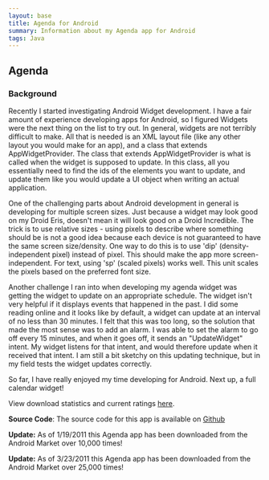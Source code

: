 ```yaml
---
layout: base
title: Agenda for Android
summary: Information about my Agenda app for Android
tags: Java
---
```


## Agenda

### Background

Recently I started investigating Android Widget development. I have a fair amount of experience developing apps for Android, so I figured Widgets were the next thing on the list to try out. In general, widgets are not terribly difficult to make. All that is needed is an XML layout file (like any other layout you would make for an app), and a class that extends AppWidgetProvider. The class that extends AppWidgetProvider is what is called when the widget is supposed to update. In this class, all you essentially need to find the ids of the elements you want to update, and update them like you would update a UI object when writing an actual application.

One of the challenging parts about Android development in general is developing for multiple screen sizes. Just because a widget may look good on my Droid Eris, doesn't mean it will look good on a Droid Incredible. The trick is to use relative sizes - using pixels to describe where something should be is not a good idea because each device is not guaranteed to have the same screen size/density. One way to do this is to use 'dip' (density-independent pixel) instead of pixel. This should make the app more screen-independent. For text, using 'sp' (scaled pixels) works well. This unit scales the pixels based on the preferred font size.

Another challenge I ran into when developing my agenda widget was getting the widget to update on an appropriate schedule. The widget isn't very helpful if it displays events that happened in the past. I did some reading online and it looks like by default, a widget can update at an interval of no less than 30 minutes. I felt that this was too long, so the solution that made the most sense was to add an alarm. I was able to set the alarm to go off every 15 minutes, and when it goes off, it sends an "UpdateWidget" intent. My widget listens for that intent, and would therefore update when it received that intent. I am still a bit sketchy on this updating technique, but in my field tests the widget updates correctly.

So far, I have really enjoyed my time developing for Android. Next up, a full calendar widget!

View download statistics and current ratings [here](/dataviz.html).

**Source Code**: The source code for this app is available on [Github](https://github.com/breber/Android-Agenda)

**Update:** As of 1/19/2011 this Agenda app has been downloaded from the Android Market over 10,000 times!

**Update:** As of 3/23/2011 this Agenda app has been downloaded from the Android Market over 25,000 times!
